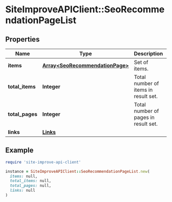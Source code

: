 # SiteImproveAPIClient::SeoRecommendationPageList

## Properties

| Name | Type | Description | Notes |
| ---- | ---- | ----------- | ----- |
| **items** | [**Array&lt;SeoRecommendationPage&gt;**](SeoRecommendationPage.md) | Set of items. |  |
| **total_items** | **Integer** | Total number of items in result set. |  |
| **total_pages** | **Integer** | Total number of pages in result set. |  |
| **links** | [**Links**](Links.md) |  | [optional] |

## Example

```ruby
require 'site-improve-api-client'

instance = SiteImproveAPIClient::SeoRecommendationPageList.new(
  items: null,
  total_items: null,
  total_pages: null,
  links: null
)
```

